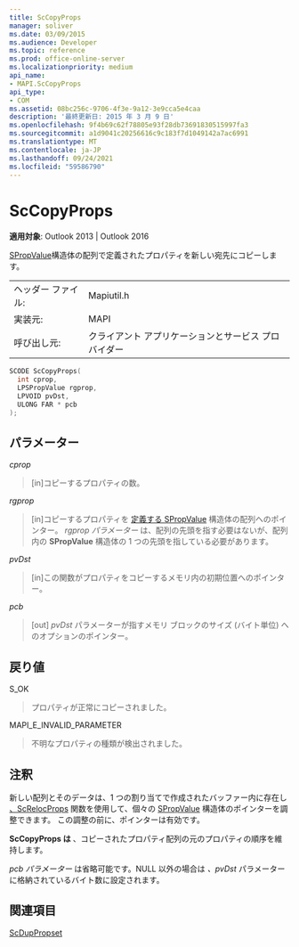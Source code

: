 ```yaml
---
title: ScCopyProps
manager: soliver
ms.date: 03/09/2015
ms.audience: Developer
ms.topic: reference
ms.prod: office-online-server
ms.localizationpriority: medium
api_name:
- MAPI.ScCopyProps
api_type:
- COM
ms.assetid: 08bc256c-9706-4f3e-9a12-3e9cca5e4caa
description: '最終更新日: 2015 年 3 月 9 日'
ms.openlocfilehash: 9f4b69c62f78805e93f28db73691830515997fa3
ms.sourcegitcommit: a1d9041c20256616c9c183f7d1049142a7ac6991
ms.translationtype: MT
ms.contentlocale: ja-JP
ms.lasthandoff: 09/24/2021
ms.locfileid: "59586790"
---
```

# <a name="sccopyprops"></a>ScCopyProps

  
  
**適用対象**: Outlook 2013 | Outlook 2016 
  
[SPropValue](spropvalue.md)構造体の配列で定義されたプロパティを新しい宛先にコピーします。 
  
|||
|:-----|:-----|
|ヘッダー ファイル:  <br/> |Mapiutil.h  <br/> |
|実装元:  <br/> |MAPI  <br/> |
|呼び出し元:  <br/> |クライアント アプリケーションとサービス プロバイダー  <br/> |
   
```cpp
SCODE ScCopyProps(
  int cprop,
  LPSPropValue rgprop,
  LPVOID pvDst,
  ULONG FAR * pcb
);
```

## <a name="parameters"></a>パラメーター

 _cprop_
  
> [in]コピーするプロパティの数。 
    
 _rgprop_
  
> [in]コピーするプロパティを [定義する SPropValue](spropvalue.md) 構造体の配列へのポインター。 _rgprop パラメーター_ は、配列の先頭を指す必要はないが、配列内の **SPropValue** 構造体の 1 つの先頭を指している必要があります。 
    
 _pvDst_
  
> [in]この関数がプロパティをコピーするメモリ内の初期位置へのポインター。 
    
 _pcb_
  
> [out]  _pvDst_ パラメーターが指すメモリ ブロックのサイズ (バイト単位) へのオプションのポインター。 
    
## <a name="return-value"></a>戻り値

S_OK
  
> プロパティが正常にコピーされました。
    
MAPI_E_INVALID_PARAMETER
  
> 不明なプロパティの種類が検出されました。
    
## <a name="remarks"></a>注釈

新しい配列とそのデータは、1 つの割り当てで作成されたバッファー内に存在し [、ScRelocProps](screlocprops.md) 関数を使用して、個々の [SPropValue](spropvalue.md) 構造体のポインターを調整できます。 この調整の前に、ポインターは有効です。 
  
 **ScCopyProps は** 、コピーされたプロパティ配列の元のプロパティの順序を維持します。 
  
_pcb パラメーター_ は省略可能です。NULL 以外の場合は _、pvDst_ パラメーターに格納されているバイト数に設定されます。 
  
## <a name="see-also"></a>関連項目



[ScDupPropset](scduppropset.md)

